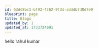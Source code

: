 ```yaml
---
id: 63dd8bc1-bf92-4562-9f3d-adddb7d8d7e9
blueprint: page
title: Blogs
updated_by: 1
updated_at: 1733724991
---
```


hello rahul kumar
